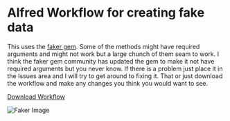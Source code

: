 # Alfred Workflow for creating fake data

This uses the [faker gem](https://github.com/stympy/faker). Some of the methods might have required arguments and might not work but a large chunch of them seam to work. I think the faker gem community has updated the gem to make it not have required arguments but you never know. If there is a problem just place it in the Issues area and I will try to get around to fixing it. That or just download the workflow and make any changes you think you would want to see.

[Download Workflow](https://github.com/newdark/faker-alfred-workflow/releases/download/1.1.2/Faker.alfredworkflow)

![Faker Image](https://user-images.githubusercontent.com/13140/46043526-1781a080-c0cd-11e8-8be9-3857639961ef.png)
